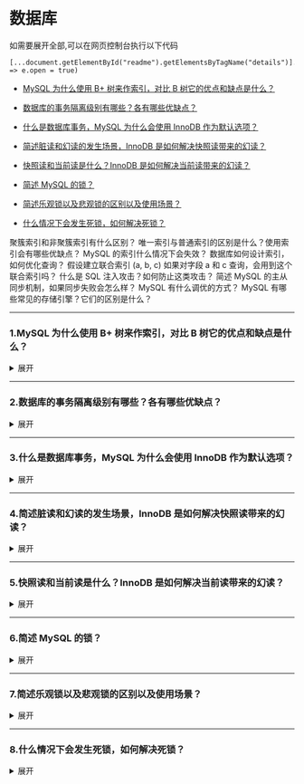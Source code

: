 # 数据库

   如需要展开全部,可以在网页控制台执行以下代码
   ```
   [...document.getElementById("readme").getElementsByTagName("details")].forEach(e => e.open = true)
   ```

* [MySQL 为什么使用 B+ 树来作索引，对比 B 树它的优点和缺点是什么？](#1)

* [数据库的事务隔离级别有哪些？各有哪些优缺点？](#2)

* [什么是数据库事务，MySQL 为什么会使用 InnoDB 作为默认选项？](#3)

* [简述脏读和幻读的发生场景，InnoDB 是如何解决快照读带来的幻读？](#4)

* [快照读和当前读是什么？InnoDB 是如何解决当前读带来的幻读？](#5)

* [简述 MySQL 的锁？](#6)

* [简述乐观锁以及悲观锁的区别以及使用场景？](#7)

* [什么情况下会发生死锁，如何解决死锁？](#8)



聚簇索引和非聚簇索引有什么区别？
唯一索引与普通索引的区别是什么？使用索引会有哪些优缺点？
MySQL 的索引什么情况下会失效？
数据库如何设计索引，如何优化查询？
假设建立联合索引 (a, b, c) 如果对字段 a 和 c 查询，会用到这个联合索引吗？
什么是 SQL 注入攻击？如何防止这类攻击？
简述 MySQL 的主从同步机制，如果同步失败会怎么样？
MySQL 有什么调优的方式？
MySQL 有哪些常见的存储引擎？它们的区别是什么？






------

### <span id="1">1.MySQL 为什么使用 B+ 树来作索引，对比 B 树它的优点和缺点是什么？</span>
<details>
<summary>展开</summary>

##### 数组
如果针对索引的操作只是精确查询或者范围查询的话，那么使用数组就够了，通过二分查找时间复杂度是O(logn)。但是如果还需要插入索引的话，那么因为数组的有序性，就需要O(n)的时间复杂度才能插入。

##### 二叉搜索树
由于数组O(n)的插入复杂度，所以可以考虑使用二叉搜索树，这样查询、插入等操作的时间复杂度就都是O(logn),也就是需要操作 logn次的 I/O 操作取出数据。
但是二叉搜索树有一个问题，就是范围查询很慢，需要不断的从根节点出发，进行搜索，所以可以进行优化数据只保存在叶子节点上，并使用双向链表连接，这样就不用每次都从根节点出发了。

##### B+树
又因为二叉搜索树在数据量大的时候，树的高度太高了，比如高为10的的BST，就需要10次 I/O 操作，所以继续优化的话，就是让树变的矮胖，减少I/O次数，就变成“多叉搜索树”。这个就是B+ Tree.

B Tree 和 B+ Tree都是多叉搜索树，但是两者有以下几个区别：
1. B树的节点即保存数据也保存索引，而B+树只有叶子节点保存索引和数据，其余节点只保存索引。
2. 范围查询：B树进行范围查询的时候，只能通过父节点和子节点进行连接，那么就必须不断回溯，会产生很多I/O操作。而B+ 树因为叶子节点之间通过双向链表连接，可以使用前后指针就可以查出所有数据。
3. B+树的检索效率稳定，任何查找都是从根节点到叶子节点的过程。


</details>

------

### <span id="2">2.数据库的事务隔离级别有哪些？各有哪些优缺点？</span>
<details>
<summary>展开</summary>

事务的隔离级别对应的隔离性，属于数据库事务ACID中的I。

事务隔离级别要解决的问题：
* 脏读：指的是读到了其他事务未提交的数据，未提交代表可能回滚，也就是读到了并一定最终存在的数据。
* 不可重复读：指的是在同一事物中，不同时刻读到的同一批数据可能不一样，受到其他事物的影响，通常针对UPDATE操作。
* 幻读：指的的是在同一事务中，同一个范围内的记录被读取时，其他事务向这个范围添加了新的记录。通常针对INSERT操作。

MYSQL事物的隔离级别为：
* 读未提交（RU）：可能出现 脏读、不可重复读、幻读
* 读已提交（RC）：可能出现 不可重复读、幻读
* 可重复读（RR）：可能出现 幻读
* 串行化：不会出现 脏读、不可重复读、幻读

事务隔离级别中 读未提交效率最高，因为不涉及加锁，而串行化效率最低，因为所有语句都是串行执行。

</details>


------

### <span id="3">3.什么是数据库事务，MySQL 为什么会使用 InnoDB 作为默认选项？</span>
<details>
<summary>展开</summary>

数据库事务指的 ACID 四大特性，包括以下：
* 原子性：事务就是一系列的操作，要么全部都执行，要么全都不执行。
* 一致性：是指事务执行结束后，数据库的完整性约束没有被破坏，事务执行的前后都是合法的数据状态。数据库的完整性约束包括但不限于：实体完整性（如行的主键存在且唯一）、列完整性（如字段的类型、大小、长度要符合要求）、外键约束、用户自定义完整性（如转账前后，两个账户余额的和应该不变）。

* 隔离性：多个事务并发访问时，事务之间是隔离的，一个事务不应该影响其它事务运行效果。
* 持久性：一旦事务被提交，数据一定会被写入到数据库中并持久存储起来。

在MySQL中，使用undo log日志实现原子性。使用重做日志（redo log）实现事务的持久性。
Mysql中事务都是指在 InnoDB 引擎下，MyISAM 引擎是不支持事务的。所以默认的引擎是innodb。

 </details>



------

### <span id="4">4.简述脏读和幻读的发生场景，InnoDB 是如何解决快照读带来的幻读？</span>
<details>
<summary>展开</summary>

* 脏读：读到了其他事务未提交的数据，未提交代表可能回滚，也就是读到了并一定最终存在的数据。
* 不可重复读：指的是在同一事物中，不同时刻读到的同一批数据可能不一样，受到其他事物的影响，通常针对UPDATE操作。
* 幻读：指的的是在同一事务中，同一个范围内的记录被读取时，其他事务向这个范围添加了新的记录。通常针对INSERT操作。


在InnoDB中的事务隔离级别，读已提交解决了脏读，不可重复读解决了脏读、不可重复读、幻读。在MySQL中读已提交和不可重复读的隔离级别都是基于MVCC快照实现的，具体就是采用了基于undo log版本链实现的ReadView机制给事务打快照。

### ReadView实现
ReadView机制就是将当时事务状态记下来，之后的所有读操作根据其事务ID（即trx_id）与快照中的事务的状态作比较，以此判断ReadView对于事务的可见性。

ReadView中保存的事务状态主要包括：
* m_ids：表示在生成ReadView时当前系统中活跃的读写事务的事务id列表，也就是有哪些事务在MySQL里执行还没提交的。

* min_trx_id：表示在生成ReadView时当前系统中活跃的读写事务中最小的事务id，也就是m_ids中的最小值。
* max_trx_id：表示生成ReadView时系统中下一个要生成的事务id。（注意max_trx_id并不是m_ids中的最大值，事务id是递增分配的。假设现在有id为1，2，3这三个事务，之后id为3的事务提交了。那么一个新的读事务在生成ReadView时，m_ids就包括1和2，min_trx_id的值就是1，max_trx_id的值就是4。）

* creator_trx_id：表示生成该ReadView的事务的事务id，也就是当前的事务ID。

判断规则：有了这个ReadView，这样在访问某条记录时，只需要按照下边的步骤判断记录的某个版本是否可见：
* 如果被访问版本的trx_id = ReadView中的creator_trx_id ，意味着当前事务在访问它自己修改过的记录，所以该版本可以被当前事务访问。

* 如果被访问版本的trx_id < ReadView中的min_trx_id，表明生成该版本的事务在当前事务生成ReadView前已经提交，所以该版本可以被当前事务访问。

* 如果被访问版本的trx_id >= ReadView中的max_trx_id，表明生成该版本的事务在当前事务生成ReadView后才开启，所以该版本不可以被当前事务访问。

* 如果被访问版本的trx_id在ReadView的min_trx_id和max_trx_id之间，那就需要判断一下trx_id属性值是不是在m_ids列表中。
    * 如果在，说明创建ReadView时生成该版本的事务还是活跃的，该版本不可以被访问；
    * 如果不在，说明创建ReadView时生成该版本的事务已经被提交，该版本可以被访问。

总结上述规则，就是：
1. 当前事务内的更新，可以读到；
2. 版本未提交，不能读到；
3. 版本已提交，但是却在快照创建后提交的，不能读到；
4. 版本已提交，且是在快照创建前提交的，可以读到；

如果某个版本的数据对当前事务不可见的话，那就顺着版本链找到下一个版本的数据，继续按照上边的步骤判断可见性，依此类推，直到版本链中的最后一个版本。如果最后一个版本也不可见的话，那么就意味着该条记录对该事务完全不可见，查询结果就不包含该记录。


读已提交(RC)实现原理 :每次读取数据前都生成一个ReadView
可重复读(RR)实现原理 :在第一次读取数据时生成一个ReadView
 
</details>



------

### <span id="5">5.快照读和当前读是什么？InnoDB 是如何解决当前读带来的幻读？</span>
<details>
<summary>展开</summary>

快照读：在RR级别中，通过MVCC机制，虽然让数据变得可重复读，但我们读到的数据可能是历史数据，这就是快照读。
当前读：读到的都是数据库最新的数据。

快照读：就是select
* select * from table ….;

当前读：特殊的读操作，插入/更新/删除操作，属于当前读，处理的都是当前的数据，需要加锁。
* select * from table where ? lock in share mode;
* select * from table where ? for update;
* insert;
* update ;
* delete;

为什么要强调快照读和当前读呢？因为在MySQL官方认为连续的快照读或者连续的当前读出现数据不一致才符合幻读的定义。

快照读：使用MVCC解决幻读。
当前读：使用next-key，结合了索引行锁和间隙锁来解决幻读。

情况1：事务A开启了一个事务后，进行了两次select，这个时候都是使用快照读，那么通过结果我们可以看出确实没有查出修改后的数据，这说明RR级别下，避免了**不可重复读**问题。

| 事务A | 事务B |
| --- | --- |
| BEGIN; | BEGIN; |
| SELECT * from `user`; 结果：id=13 nick_name == ‘aa' |  |
|  | UPDATE `user` set nick_name = 'bb' where id = 13; |
|  | COMMIT; |
| SELECT * from `user`; 结果：id=13 nick_name == ‘aa' |  |
| COMMIT; |  |

情况2：事务A开启了一个事务后，进行了两次select，这个时候都是使用快照读，那么通过结果我们可以看出确实没有查出修改后的数据，这说明InnoDB下RR级别下快照读，避免了**幻读**问题。

| 事务A | 事务B |
| --- | --- |
| BEGIN; | BEGIN; |
| SELECT * from `user`; 结果：id=13 nick_name == ‘aa' |  |
|  | INSERT INTO `user` (`id`,`nick_name`, ) VALUES (15, 'cc', ); |
|  | COMMIT; |
| SELECT * from `user`; 结果：id=13 nick_name == ‘aa' ROW=1 |  |
| COMMIT; |  |

情况3：事务A开启了一个时候后，进行了一次select,进行了一次update,这个时候select使用快照读,而update则使用当前读，那么这种情况（「快照读」和「当前读」一起使用）下就会出现**幻读**。

| 事务A | 事务B |
| --- | --- |
| BEGIN; | BEGIN; |
| SELECT * from `user`; 结果：id=13 nick_name == ‘aa' |  |
|  | INSERT INTO `user` (`id`,`nick_name`, ) VALUES (15, 'cc', ); |
|  | COMMIT; |
|  update `user` set nick_name = 'dd’ ; 结果：Affected rows: 2|  |
| SELECT * from `user`; 结果：id=13 nick_name = ‘aa’ id = 15 nick_name = 15 |  |
| COMMIT; |  |

情况4：针对上面的情况，我们调整下代码，将事务B的插入放在事务UPDATE后面，那么这种情况就没有发生幻读，这是因为当前读加了加 next-key lock，这样事务B就会一直阻塞到事务A提交。

| 事务A | 事务B |
| --- | --- |
| BEGIN; |  |
| SELECT * from `user`; 结果：id=13 nick_name == ‘aa' |  |
| update user set nick_name = 'dd’ ; 结果：Affected rows: 1 |  |
|  | BEGIN; |
|  | INSERT INTO user (id,nick_name, ) VALUES (15, 'cc', ); |
| SELECT * from `user`; 结果：id=13 nick_name = ‘dd’  | Wait  |
| COMMIT; |  |
|  | COMMIT; |

情况5：上面情况说的是当前读加了Next-Key锁，我们也可以自己手动给select加next-key锁，这样也不会出现幻读；

| 事务A | 事务B |
| --- | --- |
| BEGIN; |  |
| SELECT * from `user` for update; 结果：id=13 nick_name == ‘aa' |  |
|  | BEGIN; |
|  | INSERT INTO user (id,nick_name, ) VALUES (15, 'cc', );  |
| SELECT * from `user`; 结果：id=13 nick_name = ‘aa’  | Wait |
| COMMIT; |  |
|  | COMMIT; |

总结一下：快照读的时候无需任何操作即可避免幻读，当快照读和当前读混合使用的使用就需要按照实际情况显式加锁去解决幻读或者按照规范使用next-key来解决。




</details>



------

### <span id="6">6.简述 MySQL 的锁？</span>
<details>
<summary>展开</summary>


InnoDB中关于锁的种类分为两类：
1. 共享锁（Shared Lock）S：读锁
2. 互斥锁（Exclusive Lock）X：写锁

![](https://github.com/binbinshan/Review-Up/blob/master/images/操作系统/16246107884819.jpg)

共享锁代表了读操作、互斥锁代表了写操作，所以我们可以在数据库中并行读，但是只能串行写，只有这样才能保证不会发生线程竞争，实现线程安全。


共享锁还是互斥锁其实都只是对某一个数据行进行加锁，InnoDB 支持多种粒度的锁，也就是行锁和表锁；为了支持多粒度锁定，InnoDB 存储引擎引入了意向锁（Intention Lock），意向锁就是一种表级锁。
* 意向共享锁：事务想要在获得表中某些记录的共享锁，需要在表上先加意向共享锁；
* 意向互斥锁：事务想要在获得表中某些记录的互斥锁，需要在表上先加意向互斥锁；

如果没有意向锁，当已经使用行锁对表中的某一行进行加锁，如果另外一个请求要对全表进行修改，那么就需要对所有的行是否被锁定进行扫描，在这种情况下，效率是非常低的；
在引入意向锁之后，当使用行锁对表中的某一行进行修改之前，会先为表添加意向互斥锁（IX），再为行记录添加互斥锁（X），在这时如果有别的事务尝试对全表进行修改就不需要判断表中的每一行数据是否被加锁了，只需要通过等待意向互斥锁被释放就可以了。


### 锁的算法
在MySQL中，有三种锁的实现：
1. Record Lock：记录锁，是加到索引记录上的锁。当通过聚簇索引或二级索引查找时，会在索引上加Record Lock，如果不是索引的话，就会给整张表加锁。
2. Gap Lock：间隙锁，是索引记录之间上的锁。间隙锁是性能与并发的部分折中，并只适用于一些事务隔离级别。例如，SELECT c1 FROM t WHERE c1 BETWEEN 10 and 20 FOR UPDATE; 就会阻止其他事务插入 c1 = 15 的记录

3. Next-Key Lock：下一键锁，是记录锁和记录前的间隙锁的结合，是一个索引记录锁加上一个在索引记录之前的间隙上的间隙锁。

    ```
    +------|-------------|--------------|-------+
    |   id | last_name   | first_name   |   age |
    |------|-------------|--------------|-------|
    |    4 | stark       | tony         |    21 |
    |    1 | tom         | hiddleston   |    30 |
    |    3 | morgan      | freeman      |    40 |
    |    5 | jeff        | dean         |    50 |
    |    2 | donald      | trump        |    80 |
    +------|-------------|--------------|-------+
    
    如果使用 Next-Key 锁，那么 Next-Key 锁就可以在需要的时候锁定以下的范围：
    (-∞, 21]
    (21, 30]
    (30, 40]
    (40, 50]
    (50, 80]
    (80, ∞)
    
    Next-Key 锁锁定的是当前值和前面的范围。
    ```


    比如 SELECT * FROM users WHERE age = 30 FOR UPDATE; InnoDB 不仅会在范围 (21, 30] 上加 Next-Key 锁，还会在这条记录后面的范围 (30, 40] 加间隙锁，所以插入 (21, 40] 范围内的记录都会被锁定。


</details>


------

### <span id="7">7.简述乐观锁以及悲观锁的区别以及使用场景？</span>
<details>
<summary>展开</summary>

锁的种类一般分为乐观锁和悲观锁，而在innoDB中使用的就是悲观锁。而按照锁的粒度划分，也可以分成行锁和表锁。

乐观锁和悲观锁其实都是并发控制的机制，同时它们在原理上就有着本质的差别；
* 乐观锁是一种思想，它其实并不是一种真正的『锁』，它会先尝试对资源进行修改，在写回时判断资源是否进行了改变，如果没有发生改变就会写回，否则就会进行重试，在整个的执行过程中其实都没有对数据库进行加锁；

* 悲观锁就是一种真正的锁了，它会在获取资源前对资源进行加锁，确保同一时刻只有有限的线程能够访问该资源，其他想要尝试获取资源的操作都会进入等待状态，直到该线程完成了对资源的操作并且释放了锁后，其他线程才能重新操作资源；

乐观锁不会存在死锁的问题，但是由于更新后验证，所以当冲突频率和重试成本较高时更推荐使用悲观锁，而需要非常高的响应速度并且并发量非常大的时候使用乐观锁就能较好的解决问题。

</details>


------

### <span id="8">8.什么情况下会发生死锁，如何解决死锁？</span>
<details>
<summary>展开</summary>


A事务中：
```
//加了 s 锁
SELECT * FROM t WHERE i = 1 FOR SHARE;
```
B事务中：
```
//会加上 x 锁
DELETE FROM t WHERE i = 1;
```
此时B事务会等待A事务提交，因为s锁和x锁是互斥的。

A事务中又执行了：
```
DELETE FROM t WHERE i = 1;
//此时会返回错误信息：
Deadlock found when trying to get lock; 试图锁定时发现死锁;
```

A先加了共享锁，B加了排他锁，A又加了排他锁。

##### 死锁检测
死锁检测是一个MySQL Server层的自动检测机制，可以及时发现两个或者多个session间互斥资源的申请造成的死锁，且会自动回滚一个（或多个）事物代价相对较小的session，让执行代价最大的先执行。该参数默认就是打开的。

如果关闭了死锁检测机制，会根据innodb_lock_wait_timeout，该参数指定了“锁申请时候的最长等待时间”，当发生锁等待超时时，回滚当前语句 （不是整个事务）。

##### 死锁优化
1. 减少代码层面并发
2. 减少大事务的出现
3. 减少锁时间长的在事务前面


</details>


